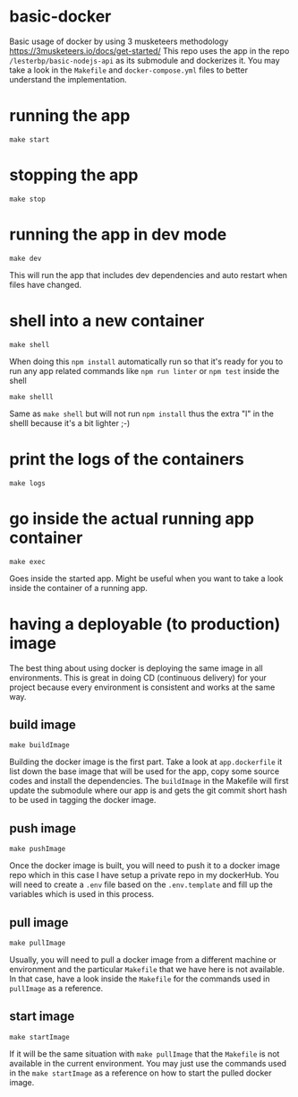 # basic-docker
Basic usage of docker by using 3 musketeers methodology https://3musketeers.io/docs/get-started/
This repo uses the app in the repo `/lesterbp/basic-nodejs-api` as its submodule and dockerizes it.
You may take a look in the `Makefile` and `docker-compose.yml` files to better understand the implementation.

# running the app
`make start`

# stopping the app
`make stop`

# running the app in dev mode
`make dev`

This will run the app that includes dev dependencies and auto restart when files have changed.

# shell into a new container
`make shell`

When doing this `npm install` automatically run so that it's ready for you to run any app related commands like `npm run linter` or `npm test` inside the shell


`make shelll`

Same as `make shell` but will not run `npm install` thus the extra "l" in the shelll because it's a bit lighter ;-)

# print the logs of the containers
`make logs`

# go inside the actual running app container
`make exec`

Goes inside the started app. Might be useful when you want to take a look inside the container of a running app.


# having a deployable (to production) image
The best thing about using docker is deploying the same image in all environments. This is great in doing CD (continuous delivery) for your project because every environment is consistent and works at the same way.

## build image
`make buildImage`

Building the docker image is the first part. Take a look at `app.dockerfile` it list down the base image that will be used for the app, copy some source codes and install the dependencies. The `buildImage` in the Makefile will first update the submodule where our app is and gets the git commit short hash to be used in tagging the docker image.

## push image
`make pushImage`

Once the docker image is built, you will need to push it to a docker image repo which in this case I have setup a private repo in my dockerHub. You will need to create a `.env` file based on the `.env.template` and fill up the variables which is used in this process.

## pull image
`make pullImage`

Usually, you will need to pull a docker image from a different machine or environment and the particular `Makefile` that we have here is not available. In that case, have a look inside the `Makefile` for the commands used in `pullImage` as a reference.

## start image
`make startImage`

If it will be the same situation with `make pullImage` that the `Makefile` is not available in the current environment. You may just use the commands used in the `make startImage` as a reference on how to start the pulled docker image.

